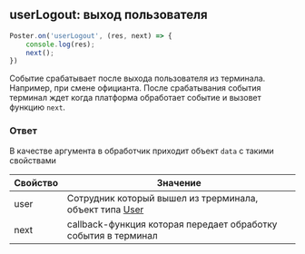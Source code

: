 ## userLogout: выход пользователя

```javascript
Poster.on('userLogout', (res, next) => {
	console.log(res);
	next();
})
```

Событие срабатывает после выхода пользователя из терминала. Например, при смене официанта. 
После срабатывания события терминал ждет когда платформа обработает событие и вызовет функцию `next`.     

### Ответ

В качестве аргумента в обработчик приходит объект `data` с такими свойствами

Свойство | Значение
-------- | --------
user | Сотрудник который вышел из трерминала, объект типа [User](/docs/v3/pos/types/user) 
next | callback-функция которая передает обработку события в терминал
